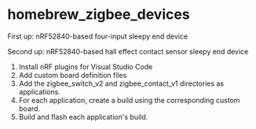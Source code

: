 # homebrew_zigbee_devices

First up: nRF52840-based four-input sleepy end device

Second up: nRF52840-based hall effect contact sensor sleepy end device

1. Install nRF plugins for Visual Studio Code
2. Add custom board definition files
3. Add the zigbee_switch_v2 and zigbee_contact_v1 directories as applications.
4. For each application, create a build using the corresponding custom board.
5. Build and flash each application's build.
